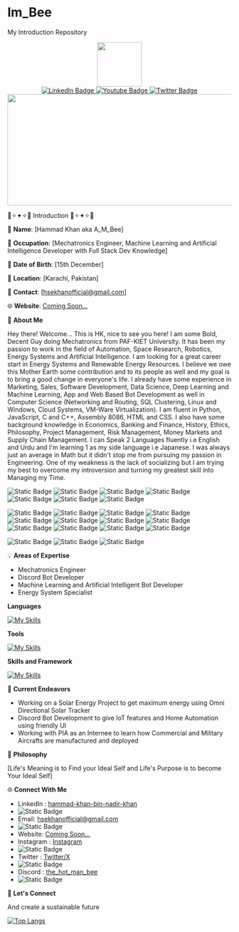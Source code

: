 # Im_Bee
My Introduction Repository <img src="https://komarev.com/ghpvc/?username=Hammad-Khan-aka-Ansar-Malik&style=social&color=blue" alt="" align="center"/> <!-- <img alt="" src="https://img.shields.io/reddit/user-karma/combined/A_Random_Account_4_R"/>-->


<!--![59333482](https://github.com/Hammad-Khan-aka-Ansar-Malik/Bee/assets/59333482/db195ad8-92d7-4b09-abc5-792a5a518155)-->

<div id="header" align="center">
  <img src="https://github.com/Hammad-Khan-aka-Ansar-Malik/Bee/assets/59333482/db195ad8-92d7-4b09-abc5-792a5a518155" width="100"/>
</div>

<div id="badges" align="center">
  <a href="https://pk.linkedin.com/in/the-hot-man-bee">
    <img src="https://img.shields.io/badge/LinkedIn-blue?style=plastic&logo=linkedin&logoColor=white" alt="LinkedIn Badge"/>
  </a>
  <a href="your-youtube-URL">
    <img src="https://img.shields.io/badge/YouTube-red?style=plastic&logo=youtube&logoColor=white" alt="Youtube Badge"/>
  </a>
  <a href="https://twitter.com/A_M_Bee?t=WgsRD24u0HeSJs9D38KkBw&s=09">
    <img src="https://img.shields.io/badge/Twitter-blue?style=plastic&logo=twitter&logoColor=white" alt="Twitter Badge"/>
  </a>
</div>


<div align="center">
  <img src="https://github.com/Hammad-Khan-aka-Ansar-Malik/Bee/assets/59333482/26c8d3dc-06c2-48a7-9a5d-5a9e2f3ecc88" width="700" height="250"/>
</div>

   🌟✧✦✧🌟 Introduction 🌟✧✦✧🌟
                                               
📜 **Name**: [Hammad Khan aka A_M_Bee]

🏢 **Occupation**: [Mechatronics Engineer, Machine Learning and Artificial Intelligence Developer with Full Stack Dev Knowledge]

📆 **Date of Birth**: [15th December]

📍 **Location**: [Karachi, Pakistan]

📧 **Contact**: [hsekhanofficial@gmail.com]

🌐 **Website**: [Coming Soon...](https://the-hot-man-bee.carrd.co/)


<!--![ezgif-2-29176ef678](https://github.com/Hammad-Khan-aka-Ansar-Malik/Bee/assets/59333482/26c8d3dc-06c2-48a7-9a5d-5a9e2f3ecc88)-->



📖 **About Me**

Hey there! Welcome... This is HK, nice to see you here!
I am some Bold, Decent Guy doing Mechatronics from PAF-KIET University. It has been my passion to work in the field of Automation, Space Research, Robotics, Energy Systems and Artificial Intelligence.
I am looking for a great career start in Energy Systems and Renewable Energy Resources. I believe we owe this Mother Earth some contribution and to its people as well and my goal is to bring a good change in everyone's life.
I already have some experience in Marketing, Sales, Software Development, Data Science, Deep Learning and Machine Learning, App and Web Based Bot Development as well in Computer Science (Networking and Routing, SQL Clustering, Linux and Windows, Cloud Systems, VM-Ware Virtualization). I am fluent in Python, JavaScript, C and C++, Assembly 8086, HTML and CSS. I also have some background knowledge in Economics, Banking and Finance, History, Ethics, Philosophy, Project Management, Risk Management, Money Markets and Supply Chain Management.
I can Speak 2 Languages fluently i.e English and Urdu and I'm learning 1 as my side language i.e Japanese. I was always just an average in Math but it didn't stop me from pursuing my passion in Engineering. One of my weakness is the lack of socializing but I am trying my best to overcome my introversion and turning my greatest skill into Managing my Time.


![Static Badge](https://img.shields.io/badge/-pandas?style=plastic&logo=HTML5&logoColor=blue&label=HTML&labelColor=white&color=blue)
![Static Badge](https://img.shields.io/badge/-pandas?style=plastic&logo=CSS3&logoColor=blue&label=CSS&labelColor=white&color=blue)
![Static Badge](https://img.shields.io/badge/-pandas?style=plastic&logo=python&logoColor=blue&label=python&labelColor=white&color=blue)
![Static Badge](https://img.shields.io/badge/-pandas?style=plastic&logo=javascript&logoColor=blue&label=JS&labelColor=white&color=blue)
![Static Badge](https://img.shields.io/badge/-pandas?style=plastic&logo=C&logoColor=blue&label=C&labelColor=white&color=blue)
![Static Badge](https://img.shields.io/badge/-pandas?style=plastic&logo=Structured-Query-Language&logoColor=blue&label=SQL&labelColor=white&color=blue)
![Static Badge](https://img.shields.io/badge/-pandas?style=plastic&logo=assembly&logoColor=blue&label=assembly&labelColor=white&color=blue)

![Static Badge](https://img.shields.io/badge/-vscode?style=plastic&logo=visualstudiocode&logoColor=blue&label=vscode&labelColor=white&color=blue)
![Static Badge](https://img.shields.io/badge/-pandas?style=plastic&logo=pandas&logoColor=blue&label=pandas&labelColor=white&color=blue)
![Static Badge](https://img.shields.io/badge/-pandas?style=plastic&logo=numpy&logoColor=blue&label=numpy&labelColor=white&color=blue)
![Static Badge](https://img.shields.io/badge/-pandas?style=plastic&logo=keras&logoColor=blue&label=keras&labelColor=white&color=blue)
![Static Badge](https://img.shields.io/badge/-pandas?style=plastic&logo=github&logoColor=blue&label=github&labelColor=white&color=blue)
![Static Badge](https://img.shields.io/badge/-pandas?style=plastic&logo=mongodb&logoColor=blue&label=mongodb&labelColor=white&color=blue)
![Static Badge](https://img.shields.io/badge/-pandas?style=plastic&logo=nodedotjs&logoColor=blue&label=node.js&labelColor=white&color=blue)
![Static Badge](https://img.shields.io/badge/-pandas?style=plastic&logo=flask&logoColor=blue&label=flask&labelColor=white&color=blue)
![Static Badge](https://img.shields.io/badge/-pandas?style=plastic&logo=npm&logoColor=blue&label=npm&labelColor=white&color=blue)
![Static Badge](https://img.shields.io/badge/-pandas?style=plastic&logo=discordjs&logoColor=blue&label=D.Js&labelColor=white&color=blue)
![Static Badge](https://img.shields.io/badge/-pandas?style=plastic&logo=discordjs&logoColor=blue&label=D.Py&labelColor=white&color=blue)
![Static Badge](https://img.shields.io/badge/-pandas?style=plastic&logo=vue&logoColor=blue&label=vue&labelColor=white&color=blue)


![Static Badge](https://img.shields.io/badge/-pandas?style=plastic&logo=arduino&logoColor=blue&label=arduino&labelColor=white&color=blue)
![Static Badge](https://img.shields.io/badge/-pandas?style=plastic&logo=raspberrypi&logoColor=blue&label=raspberrypi&labelColor=white&color=blue)
![Static Badge](https://img.shields.io/badge/-pandas?style=plastic&logo=ESP32&logoColor=blue&label=ESP32&labelColor=white&color=blue)


💡 **Areas of Expertise**

- Mechatronics Engineer
- Discord Bot Developer
- Machine Learning and Artificial Intelligent Bot Developer
- Energy System Specialist

**Languages**

[![My Skills](https://skillicons.dev/icons?i=js,html,css,c,python,ts,mongodb,assembly)](https://skillicons.dev)

**Tools**

[![My Skills](https://skillicons.dev/icons?i=linux,github,vscode,ai,discord,vue,stackoverflow)](https://skillicons.dev)

**Skills and Framework**

[![My Skills](https://skillicons.dev/icons?i=tensorflow,matlab,bots,nodejs,flask,arduino,autocad,blender,d3,fastapi,postman,raspberrypi,replit,sqlite,sequelize)](https://skillicons.dev)


🌱 **Current Endeavors**

- Working on a Solar Energy Project to get maximum energy using Omni Directional Solar Tracker
- Discord Bot Development to give IoT features and Home Automation using friendly UI
- Working with PIA as an Internee to learn how Commercial and Military Aircrafts are manufactured and deployed

🌟 **Philosophy**

[Life's Meaning is to Find your Ideal Self and Life's Purpose is to become Your Ideal Self]

🌐 **Connect With Me**

- LinkedIn : [hammad-khan-bin-nadir-khan](https://pk.linkedin.com/in/the-hot-man-bee)
-   ![Static Badge](https://img.shields.io/badge/LinkedIn-hammad--khan--bin--nadir--khan-darkblue)
- Email: hsekhanofficial@gmail.com
-   ![Static Badge](https://img.shields.io/badge/Email-hsekhanofficial%40gmail.com-red)
- Website: [Coming Soon...](https://the-hot-man-bee.carrd.co/)
- Instagram : [Instagram](https://www.instagram.com/the_hot_man_bee/)
-  ![Static Badge](https://img.shields.io/badge/Instagram-the__hot__man__bee%20-magenta)
- Twitter : [Twitter/X](https://twitter.com/A_M_Bee?t=WgsRD24u0HeSJs9D38KkBw&s=09)
-   ![Static Badge](https://img.shields.io/badge/Twitter/X-A__M__Bee%20-blue)
- Discord : [the_hot_man_bee](https://discord.gg/wkJnFDjK9a)
-   ![Static Badge](https://img.shields.io/badge/Discord-the__hot__man__bee%20-lightblue)

📣 **Let's Connect**

And create a sustainable future


[![Top Langs](https://github-readme-stats.vercel.app/api/top-langs/?username=Hammad-Khan-aka-Ansar-Malik&layout=compact&theme=vision-friendly-dark)](https://github.com/anuraghazra/github-readme-stats)

<!--![My GitHub stats](https://github-readme-stats.vercel.app/api?username=Hammad-Khan-aka-Ansar-Malik&show_icons=true)-->

<!--<a href="https://gtce.itsvg.in/"><img src="https://gtce.itsvg.in/api?username=A_M_Bee&theme=cobalt&icon=cake&time=true&response=true&border=true"/></a>

<a href="https://gtce.itsvg.in/"><img src="https://gtce.itsvg.in/api?username=A_M_Bee"/></a>-->

